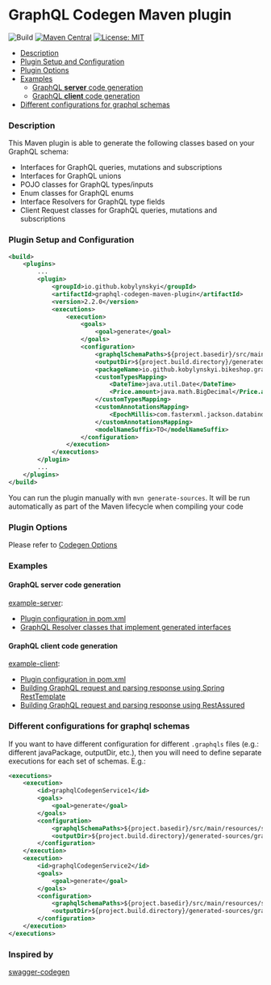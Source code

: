 # GraphQL Codegen Maven plugin #

![Build](https://github.com/kobylynskyi/graphql-java-codegen/workflows/Build/badge.svg)
[![Maven Central](https://maven-badges.herokuapp.com/maven-central/io.github.kobylynskyi/graphql-codegen-maven-plugin/badge.svg)](https://maven-badges.herokuapp.com/maven-central/io.github.kobylynskyi/graphql-codegen-maven-plugin)
[![License: MIT](https://img.shields.io/badge/License-MIT-yellow.svg)](https://opensource.org/licenses/MIT)

* [Description](#description)
* [Plugin Setup and Configuration](#plugin-setup-and-configuration)
* [Plugin Options](#plugin-options)
* [Examples](#examples)
  * [GraphQL **server** code generation](#graphql-server-code-generation)
  * [GraphQL **client** code generation](#graphql-client-code-generation)
* [Different configurations for graphql schemas](#different-configurations-for-graphql-schemas)


### Description

This Maven plugin is able to generate the following classes based on your GraphQL schema:
* Interfaces for GraphQL queries, mutations and subscriptions
* Interfaces for GraphQL unions
* POJO classes for GraphQL types/inputs
* Enum classes for GraphQL enums
* Interface Resolvers for GraphQL type fields
* Client Request classes for GraphQL queries, mutations and subscriptions


### Plugin Setup and Configuration

```xml
<build>
    <plugins>
        ...
        <plugin>
            <groupId>io.github.kobylynskyi</groupId>
            <artifactId>graphql-codegen-maven-plugin</artifactId>
            <version>2.2.0</version>
            <executions>
                <execution>
                    <goals>
                        <goal>generate</goal>
                    </goals>
                    <configuration>
                        <graphqlSchemaPaths>${project.basedir}/src/main/resources/schema.graphqls</graphqlSchemaPaths>
                        <outputDir>${project.build.directory}/generated-sources/graphql</outputDir>
                        <packageName>io.github.kobylynskyi.bikeshop.graphql.model</packageName>
                        <customTypesMapping>
                            <DateTime>java.util.Date</DateTime>
                            <Price.amount>java.math.BigDecimal</Price.amount>
                        </customTypesMapping>
                        <customAnnotationsMapping>
                            <EpochMillis>com.fasterxml.jackson.databind.annotation.JsonDeserialize(using = com.example.json.EpochMillisScalarDeserializer.class</EpochMillis>
                        </customAnnotationsMapping>
                        <modelNameSuffix>TO</modelNameSuffix>
                    </configuration>
                </execution>
            </executions>
        </plugin>
        ...
    </plugins>
</build>
```

You can run the plugin manually with `mvn generate-sources`. It will be run automatically as part of the Maven lifecycle when compiling your code


### Plugin Options

Please refer to [Codegen Options](../../docs/codegen-options.md)

### Examples

#### GraphQL **server** code generation

[example-server](example-server):
  * [Plugin configuration in pom.xml](example-server/pom.xml)
  * [GraphQL Resolver classes that implement generated interfaces](example-server/src/main/java/io/github/kobylynskyi/product/graphql/resolvers)

#### GraphQL **client** code generation

[example-client](example-client):
  * [Plugin configuration in pom.xml](example-client/pom.xml)
  * [Building GraphQL request and parsing response using Spring RestTemplate](example-client/src/main/java/io/github/kobylynskyi/order/external/ProductServiceGraphQLClient.java)
  * [Building GraphQL request and parsing response using RestAssured](example-client/src/test/java/io/github/kobylynskyi/order/service/CreateProductIntegrationTest.java)


### Different configurations for graphql schemas

If you want to have different configuration for different `.graphqls` files (e.g.: different javaPackage, outputDir, etc.), then you will need to define separate executions for each set of schemas. E.g.:

```xml
<executions>
    <execution>
        <id>graphqlCodegenService1</id>
        <goals>
            <goal>generate</goal>
        </goals>
        <configuration>
            <graphqlSchemaPaths>${project.basedir}/src/main/resources/schema1.graphqls</graphqlSchemaPaths>
            <outputDir>${project.build.directory}/generated-sources/graphql1</outputDir>
        </configuration>
    </execution>
    <execution>
        <id>graphqlCodegenService2</id>
        <goals>
            <goal>generate</goal>
        </goals>
        <configuration>
            <graphqlSchemaPaths>${project.basedir}/src/main/resources/schema2.graphqls</graphqlSchemaPaths>
            <outputDir>${project.build.directory}/generated-sources/graphql2</outputDir>
        </configuration>
    </execution>
</executions>
```


### Inspired by
[swagger-codegen](https://github.com/swagger-api/swagger-codegen)

